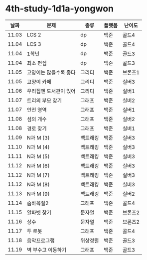# 4th-study-1d1a-yongwon

| 날짜    | 문제           | 종류   | 플랫폼 | 난이도  |
|-------|--------------|------|-----|------|
| 11.03 | LCS 2        | dp   | 백준  | 골드4  |
| 11.04 | LCS 3        | dp   | 백준  | 골드4  |
| 11.04 | 1학년          | dp   | 백준  | 골드3  |
| 11.04 | 최소 편집        | dp   | 백준  | 골드3  |
| 11.05 | 고양이는 많을수록 좋다 | 그리디  | 백준  | 브론즈1 |
| 11.05 | 고양이 카페       | 그리디  | 백준  | 실버3  |
| 11.06 | 우리집엔 도서관이 있어 | 그리디  | 백준  | 실버1  |
| 11.07 | 트리의 부모 찾기    | 그래프  | 백준  | 실버2  |
| 11.07 | 안전 영역        | 그래프  | 백준  | 실버1  |
| 11.08 | 섬의 개수        | 그래프  | 백준  | 실버2  |
| 11.08 | 경로 찾기        | 그래프  | 백준  | 실버1  |
| 11.09 | N과 M (3)     | 백트래킹 | 백준  | 실버3  |
| 11.10 | N과 M (4)     | 백트래킹 | 백준  | 실버3  |
| 11.11 | N과 M (5)     | 백트래킹 | 백준  | 실버3  |
| 11.12 | N과 M (6)     | 백트래킹 | 백준  | 실버3  |
| 11.12 | N과 M (7)     | 백트래킹 | 백준  | 실버3  |
| 11.12 | N과 M (8)     | 백트래킹 | 백준  | 실버3  |
| 11.13 | N과 M (9)     | 백트래킹 | 백준  | 실버2  |
| 11.14 | 숨바꼭질2        | 그래프  | 백준  | 골드4  |
| 11.15 | 알파벳 찾기       | 문자열  | 백준  | 브론즈2 |
| 11.16 | 상수           | 문자열  | 백준  | 브론즈2 |
| 11.17 | 두 로봇         | 그래프  | 백준  | 골드4  |
| 11.18 | 음악프로그램       | 위상정렬 | 백준  | 골드3  |
| 11.19 | 벽 부수고 이동하기   | 그래프  | 백준  | 골드3  |


